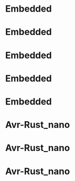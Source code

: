 # Embedded
# Embedded
# Embedded
# Embedded
# Embedded
# Avr-Rust_nano
# Avr-Rust_nano
# Avr-Rust_nano
